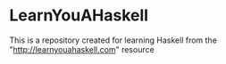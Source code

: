 # LearnYouAHaskell
This is a repository created for learning Haskell from the "http://learnyouahaskell.com" resource

